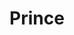 ---
title: "Prince"
summary: "American singer, musician, songwriter, composer, arranger, sound engineer, producer, actor, dancer. Frontman of . And from 1991 onwards he was Leader of the New Power Generation until his passing in 2016. Prince was inducted into the Rock And Roll Hall of Fame in 2004. Born: 7 June 1958 in Minneapolis, Minnesota, USA. Died: 21 April 2016 in Chanhassen, Minnesota, USA. From 1986 to 1994 he ran and subsequently resulting from his high profile disputes with Warner Bros. Records. Prince also had distribution of his music via various websites like , , , and . He was also supporter of , with exclusives being made available on the platform sporadically. Son of pianist and songwriter , brother of & was famous additionally for his work in the band . Prince was married to and to . He owned where he spent so much time that it can be said that he lived in it, the doves were his fellow residents."
slug: "prince"
image: "prince.jpg"
apple_music_artist_url: "https://music.apple.com/gb/artist/prince/155814"
wikipedia_url: "none"
---